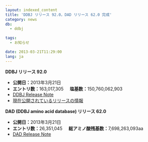 ```yaml
---
layout: indexed_content
title: 'DDBJ リリース 92.0，DAD リリース 62.0 完成'
category: news
db:
  - ddbj

tags:
  - お知らせ

date: 2013-03-21T11:29:00
lang: ja
---
```


<html>

<p><b>DDBJ リリース 92.0</b></p>

<ul>
    <li><b>公開日：</b>2013年3月21日</li>
    <li><b>エントリ数：</b>163,017,305     <b>塩基数：</b>150,760,062,903</li>
    <li><a href="ftp://ftp.ddbj.nig.ac.jp/ddbj_database/release_note_archive/ddbj/ddbjrel.92.txt">DDBJ Release Note</a></li>
    <li><a href="/latest-releases.html">現在公開されているリリースの情報</a></li>
</ul>

<p><b>DAD (DDBJ amino acid database) リリース 62.0</b></p>

<ul>
    <li><b>公開日：</b>2013年3月21日</li>
    <li><b>エントリ数：</b>26,351,045     <b>総アミノ酸残基数：</b>7,698,263,093aa</li>
    <li><a href="ftp://ftp.ddbj.nig.ac.jp/ddbj_database/release_note_archive/dad/dadrel.62.txt">DAD Release Note</a></li>
</ul>
</html>
